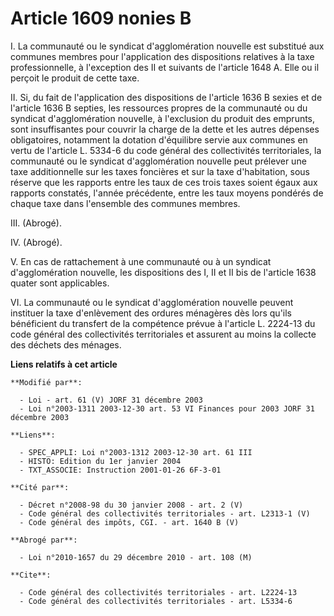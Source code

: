 # Article 1609 nonies B

I. La communauté ou le syndicat d'agglomération nouvelle est substitué aux communes membres pour l'application des
dispositions relatives à la taxe professionnelle, à l'exception des II et suivants de l'article 1648 A. Elle ou il perçoit le
produit de cette taxe.

II. Si, du fait de l'application des dispositions de l'article 1636 B sexies et de l'article 1636 B septies, les ressources
propres de la communauté ou du syndicat d'agglomération nouvelle, à l'exclusion du produit des emprunts, sont insuffisantes
pour couvrir la charge de la dette et les autres dépenses obligatoires, notamment la dotation d'équilibre servie aux communes
en vertu de l'article L. 5334-6 du code général des collectivités territoriales, la communauté ou le syndicat d'agglomération
nouvelle peut prélever une taxe additionnelle sur les taxes foncières et sur la taxe d'habitation, sous réserve que les
rapports entre les taux de ces trois taxes soient égaux aux rapports constatés, l'année précédente, entre les taux moyens
pondérés de chaque taxe dans l'ensemble des communes membres.

III. (Abrogé).

IV. (Abrogé).

V. En cas de rattachement à une communauté ou à un syndicat d'agglomération nouvelle, les dispositions des I, II et II bis de
l'article 1638 quater sont applicables.

VI. La communauté ou le syndicat d'agglomération nouvelle peuvent instituer la taxe d'enlèvement des ordures ménagères dès
lors qu'ils bénéficient du transfert de la compétence prévue à l'article L. 2224-13 du code général des collectivités
territoriales et assurent au moins la collecte des déchets des ménages.

**Liens relatifs à cet article**

	**Modifié par**:

	  - Loi - art. 61 (V) JORF 31 décembre 2003
	  - Loi n°2003-1311 2003-12-30 art. 53 VI Finances pour 2003 JORF 31 décembre 2003

	**Liens**:

	  - SPEC_APPLI: Loi n°2003-1312 2003-12-30 art. 61 III
	  - HISTO: Edition du 1er janvier 2004
	  - TXT_ASSOCIE: Instruction 2001-01-26 6F-3-01

	**Cité par**:

	  - Décret n°2008-98 du 30 janvier 2008 - art. 2 (V)
	  - Code général des collectivités territoriales - art. L2313-1 (V)
	  - Code général des impôts, CGI. - art. 1640 B (V)

	**Abrogé par**:

	  - Loi n°2010-1657 du 29 décembre 2010 - art. 108 (M)

	**Cite**:

	  - Code général des collectivités territoriales - art. L2224-13
	  - Code général des collectivités territoriales - art. L5334-6
